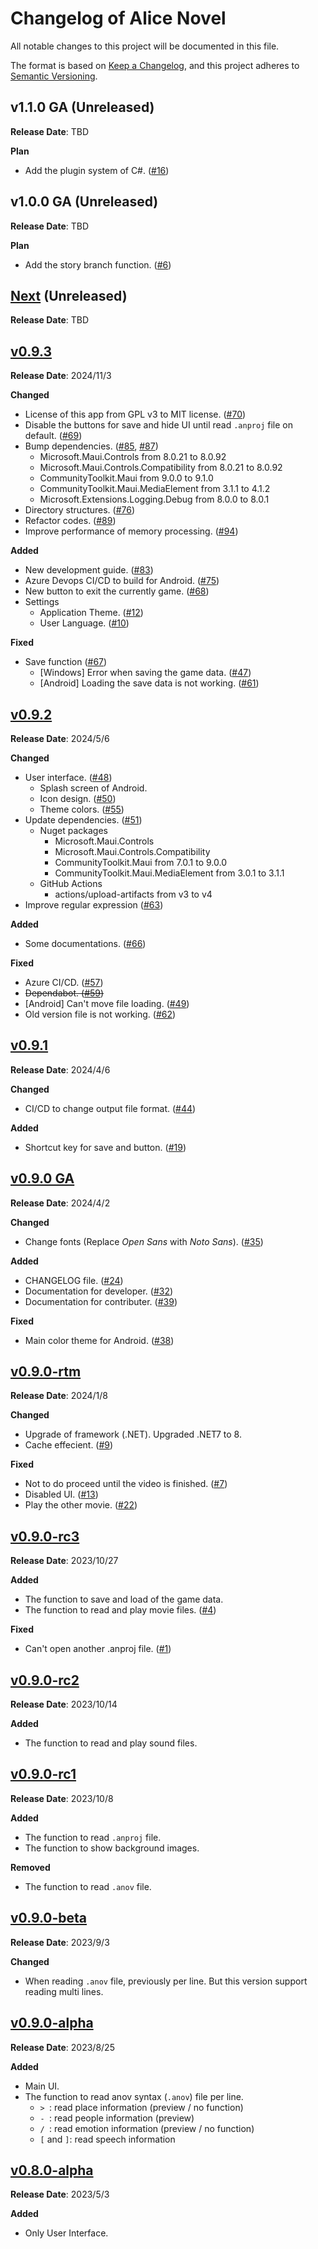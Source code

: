 # Changelog of Alice Novel

All notable changes to this project will be documented in this file.

The format is based on [Keep a Changelog](https://keepachangelog.com/en/1.1.0/),
and this project adheres to [Semantic Versioning](https://semver.org/spec/v2.0.0.html).

## v1.1.0 GA (Unreleased)
**Release Date**: TBD

**Plan**
- Add the plugin system of C#. ([#16](https://github.com/AliceNovel/AliceNovel/issues/16))

## v1.0.0 GA (Unreleased)
**Release Date**: TBD

**Plan**
- Add the story branch function. ([#6](https://github.com/AliceNovel/AliceNovel/issues/6))

## [Next](https://github.com/AliceNovel/AliceNovel/compare/v0.9.3...HEAD) (Unreleased)

**Release Date**: TBD

## [v0.9.3](https://github.com/AliceNovel/AliceNovel/releases/tag/v0.9.3)
**Release Date**: 2024/11/3


**Changed**
- License of this app from GPL v3 to MIT license. ([#70](https://github.com/AliceNovel/AliceNovel/issues/70))
- Disable the buttons for save and hide UI until read `.anproj` file on default. ([#69](https://github.com/AliceNovel/AliceNovel/issues/69))
- Bump dependencies. ([#85](https://github.com/AliceNovel/AliceNovel/issues/85), [#87](https://github.com/AliceNovel/AliceNovel/issues/87))
  - Microsoft.Maui.Controls from 8.0.21 to 8.0.92
  - Microsoft.Maui.Controls.Compatibility from 8.0.21 to 8.0.92
  - CommunityToolkit.Maui from 9.0.0 to 9.1.0
  - CommunityToolkit.Maui.MediaElement from 3.1.1 to 4.1.2
  - Microsoft.Extensions.Logging.Debug from 8.0.0 to 8.0.1
- Directory structures. ([#76](https://github.com/AliceNovel/AliceNovel/issues/76))
- Refactor codes. ([#89](https://github.com/AliceNovel/AliceNovel/issues/89))
- Improve performance of memory processing. ([#94](https://github.com/AliceNovel/AliceNovel/issues/94))

**Added**
- New development guide. ([#83](https://github.com/AliceNovel/AliceNovel/issues/83))
- Azure Devops CI/CD to build for Android. ([#75](https://github.com/AliceNovel/AliceNovel/issues/75))
- New button to exit the currently game. ([#68](https://github.com/AliceNovel/AliceNovel/issues/68))
- Settings
  - Application Theme. ([#12](https://github.com/AliceNovel/AliceNovel/issues/12))
  - User Language. ([#10](https://github.com/AliceNovel/AliceNovel/issues/10))

**Fixed**
- Save function ([#67](https://github.com/AliceNovel/AliceNovel/issues/67))
  - \[Windows\] Error when saving the game data. ([#47](https://github.com/AliceNovel/AliceNovel/issues/47))
  - \[Android\] Loading the save data is not working. ([#61](https://github.com/AliceNovel/AliceNovel/issues/61))

## [v0.9.2](https://github.com/AliceNovel/AliceNovel/releases/tag/v0.9.2)
**Release Date**: 2024/5/6

**Changed**
- User interface. ([#48](https://github.com/AliceNovel/AliceNovel/issues/48))
  - Splash screen of Android.
  - Icon design. ([#50](https://github.com/AliceNovel/AliceNovel/issues/50))
  - Theme colors. ([#55](https://github.com/AliceNovel/AliceNovel/issues/55))
- Update dependencies. ([#51](https://github.com/AliceNovel/AliceNovel/issues/51))
  - Nuget packages
    - Microsoft.Maui.Controls
    - Microsoft.Maui.Controls.Compatibility
    - CommunityToolkit.Maui from 7.0.1 to 9.0.0
    - CommunityToolkit.Maui.MediaElement from 3.0.1 to 3.1.1
  - GitHub Actions
    - actions/upload-artifacts from v3 to v4
- Improve regular expression ([#63](https://github.com/AliceNovel/AliceNovel/issues/63))

**Added**
- Some documentations. ([#66](https://github.com/AliceNovel/AliceNovel/issues/66))

**Fixed**
- Azure CI/CD. ([#57](https://github.com/AliceNovel/AliceNovel/issues/57))
- ~~Dependabot. ([#59](https://github.com/AliceNovel/AliceNovel/issues/59))~~
- \[Android\] Can't move file loading. ([#49](https://github.com/AliceNovel/AliceNovel/issues/49))
- Old version file is not working. ([#62](https://github.com/AliceNovel/AliceNovel/issues/62))

## [v0.9.1](https://github.com/AliceNovel/AliceNovel/releases/tag/v0.9.1)
**Release Date**: 2024/4/6

**Changed**
- CI/CD to change output file format. ([#44](https://github.com/AliceNovel/AliceNovel/issues/44))

**Added**
- Shortcut key for save and button. ([#19](https://github.com/AliceNovel/AliceNovel/issues/19))

## [v0.9.0 GA](https://github.com/AliceNovel/AliceNovel/releases/tag/v0.9.0)
**Release Date**: 2024/4/2

**Changed**
- Change fonts (Replace _Open Sans_ with _Noto Sans_). ([#35](https://github.com/AliceNovel/AliceNovel/issues/35))

**Added**
- CHANGELOG file. ([#24](https://github.com/AliceNovel/AliceNovel/issues/24))
- Documentation for developer. ([#32](https://github.com/AliceNovel/AliceNovel/issues/32))
- Documentation for contributer. ([#39](https://github.com/AliceNovel/AliceNovel/issues/39))

**Fixed**
- Main color theme for Android. ([#38](https://github.com/AliceNovel/AliceNovel/issues/38))

## [v0.9.0-rtm](https://github.com/AliceNovel/AliceNovel/releases/tag/v0.9.0-rtm)
**Release Date**: 2024/1/8

**Changed**
- Upgrade of framework (.NET). Upgraded .NET7 to 8.
- Cache effecient. ([#9](https://github.com/AliceNovel/AliceNovel/issues/9))

**Fixed**
- Not to do proceed until the video is finished. ([#7](https://github.com/AliceNovel/AliceNovel/issues/7))
- Disabled UI. ([#13](https://github.com/AliceNovel/AliceNovel/issues/13))
- Play the other movie. ([#22](https://github.com/AliceNovel/AliceNovel/issues/22))

## [v0.9.0-rc3](https://github.com/AliceNovel/AliceNovel/releases/tag/v0.9.0-rc3)
**Release Date**: 2023/10/27

**Added**
- The function to save and load of the game data.
- The function to read and play movie files. ([#4](https://github.com/AliceNovel/AliceNovel/issues/4))

**Fixed**
- Can't open another .anproj file. ([#1](https://github.com/AliceNovel/AliceNovel/issues/1))

## [v0.9.0-rc2](https://github.com/AliceNovel/AliceNovel/releases/tag/v0.9.0-rc2)
**Release Date**: 2023/10/14

**Added**
- The function to read and play sound files.

## [v0.9.0-rc1](https://github.com/AliceNovel/AliceNovel/releases/tag/v0.9.0-rc1)
**Release Date**: 2023/10/8

**Added**
- The function to read `.anproj` file.
- The function to show background images.

**Removed**
- The function to read `.anov` file.

## [v0.9.0-beta](https://github.com/AliceNovel/AliceNovel/releases/tag/v0.9.0-beta)
**Release Date**: 2023/9/3

**Changed**
- When reading `.anov` file, previously per line. But this version support reading multi lines.

## [v0.9.0-alpha](https://github.com/AliceNovel/AliceNovel/releases/tag/v0.9.0-alpha)
**Release Date**: 2023/8/25

**Added**
- Main UI.
- The function to read anov syntax (`.anov`) file per line.
  - `> `: read place information (preview / no function)
  - `- `: read people information (preview)
  - `/ `: read emotion information (preview / no function)
  - `[` and `]`: read speech information

## [v0.8.0-alpha](https://github.com/AliceNovel/AliceNovel/releases/tag/v0.8.0-alpha)
**Release Date**: 2023/5/3

**Added**
- Only User Interface.
